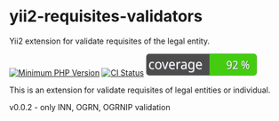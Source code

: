 # yii2-requisites-validators
Yii2 extension for validate requisites of the legal entity.

[![Minimum PHP Version](https://img.shields.io/badge/php-%3E%3D%207.4-8892BF.svg)](https://php.net/)
[![CI Status](https://github.com/shumorkiniv/yii2-requisites-validators/actions/workflows/CI.yaml/badge.svg)](https://phpunit.de/build-status.html)
[![Code Coverage](./coverage.svg)](https://shumorkiniv.github.io/yii2-requisites-validators/coverage/)

This is an extension for validate requisites of legal entities or individual.

v0.0.2 - only INN, OGRN, OGRNIP validation
